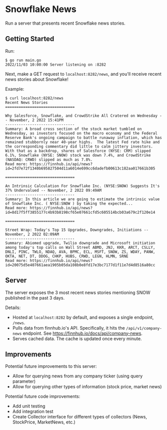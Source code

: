 # Snowflake News

Run a server that presents recent Snowflake news stories.

## Getting Started

Run:
```
$ go run main.go
2022/11/03 10:00:00 Server listening on :8282
```

Next, make a GET request to `localhost:8282/news`, and you'll receive recent news stories about Snowflake!

Example:
```
$ curl localhost:8282/news
Recent News Stories
===============================

Why Salesforce, Snowflake, and CrowdStrike All Cratered on Wednesday -- November, 2 2022 15:41PM
-------------------------------
Summary: A broad cross section of the stock market tumbled on Wednesday, as investors focused on the macro economy and the Federal Reserve Bank's ongoing campaign to battle runaway inflation, which has remained stubbornly near 40-year highs.  The latest Fed rate hike and the corresponding commentary did little to calm jittery investors.  With that as a backdrop, shares of Salesforce (NYSE: CRM) slipped 6.1%, Snowflake (NYSE: SNOW) stock was down 7.4%, and CrowdStrike (NASDAQ: CRWD) slipped as much as 7.8%.
Read more: https://finnhub.io/api/news?id=2fd7e72f1340b695827504d11a6014e699cc6dadefb00613c182aa017661b305

===============================

An Intrinsic Calculation For Snowflake Inc. (NYSE:SNOW) Suggests It's 37% Undervalued -- November, 2 2022 09:49AM
-------------------------------
Summary: In this article we are going to estimate the intrinsic value of Snowflake Inc. ( NYSE:SNOW ) by taking the expected...
Read more: https://finnhub.io/api/news?id=8d17f5ff3855177c4b93b8198cf65e07661cfd5c605514bcb03a679c2f120e14

===============================

Street Wrap: Today's Top 15 Upgrades, Downgrades, Initiations -- November, 2 2022 02:09AM
-------------------------------
Summary: Abiomed upgrade, Twilio downgrade and Microsoft initiation among today's top calls on Wall Street ABMD, JNJ, KKR, ARCT, CSLLY, DNLI, PINC, TWLO, NDAQ, AVA, BPMC, ECL, MSFT, SNOW, ZS, WDAY, PANW, OKTA, NET, DT, DDOG, CHKP, HUBS, CRWD, LEGN, HLMN, SRNE
Read more: https://finnhub.io/api/news?id=20075d5e407661aea1905b05da108b0e8fd17e3bc7177d1f11e7d4d8516a80cc
```

## Server

The server exposes the 3 most recent news stories mentioning SNOW published in the past 3 days.

Details:
- Hosted at `localhost:8282` by default, and exposes a single endpoint, `/news`.
- Pulls data from finnhub.io's API. Specifically, it hits the `/api/v1/company-news` endpoint. See https://finnhub.io/docs/api/company-news.
- Serves cached data. The cache is updated once every minute.

## Improvements

Potential future improvements to this server:
- Allow for querying news from any company ticker (using query parameter)
- Allow for querying other types of information (stock price, market news)

Potential future code improvements:
- Add unit testing
- Add integration test
- Create Collector interface for different types of collectors (News, StockPrice, MarketNews, etc.)
